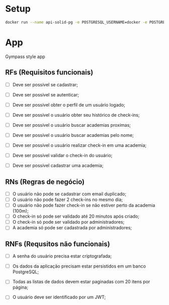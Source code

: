 # Setup

```sh
docker run --name api-solid-pg -e POSTGRESQL_USERNAME=docker -e POSTGRES_PASSWORD=docker -e POSTGRESQL_DATABASE=apisolid -p 5432:5432  bitnami/postgresql:latest
```


# App

Gympass style app


## RFs (Requisitos funcionais)
- [ ] Deve ser possível se cadastrar;
- [ ] Deve ser possível se autenticar;
- [ ] Deve ser possível obter o perfil de um usuário logado;
- [ ] Deve ser possível o usuário obter seu histórico de check-ins;
- [ ] Deve ser possível o usuário buscar academias proxímas;
- [ ] Deve ser possível o usuário buscar academias pelo nome;
- [ ] Deve ser possível o usuário realizar check-in em uma academia;
- [ ] Deve ser possível validar o check-in do usuário;
- [ ] Deve ser possível cadastrar uma academia;



## RNs (Regras de negócio)
- [ ] O usuário não pode se cadastrar com email duplicado;
- [ ] O usuário não pode fazer 2 check-ins no mesmo dia;
- [ ] O usuário não pode fazer check-in se não estiver perto da academia (100m);
- [ ] O check-in só pode ser validado até 20 minutos após criado;
- [ ] O check-in só pode ser validado por administradores;
- [ ] A academia só pode ser cadastrada por administradores;

## RNFs (Requsitos não funcionais)
- [ ] A senha do usuário precisa estar criptografada;
- [ ] Os dados da aplicação precisam estar persistidos em um banco PostgreSQL;
- [ ] Todas as listas de dados devem estar paginadas com 20 itens por página;
- [ ] O usuário deve ser identificado por um JWT;

